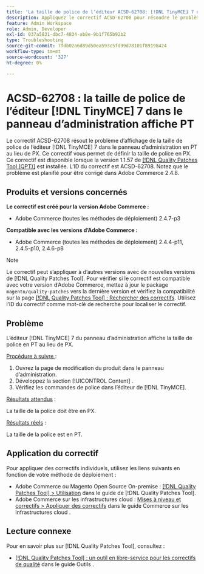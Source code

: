 ```yaml
---
title: 'La taille de police de l’éditeur ACSD-62708: [!DNL TinyMCE] 7 dans le panneau d’administration affiche PT'
description: Appliquez le correctif ACSD-62708 pour résoudre le problème d’Adobe Commerce où la taille de police de l’éditeur  [!DNL TinyMCE] 7 dans l’administration affiche PT et non PX. Désormais, vous pouvez également définir la taille de police en PX au lieu de PT.
feature: Admin Workspace
role: Admin, Developer
exl-id: 037a5831-dbc7-4834-ab8e-9b1f765b92b2
type: Troubleshooting
source-git-commit: 7fdb02a6d89d50ea593c5fd99d78101f89198424
workflow-type: tm+mt
source-wordcount: '327'
ht-degree: 0%

---
```


# ACSD-62708 : la taille de police de l’éditeur [!DNL TinyMCE] 7 dans le panneau d’administration affiche PT

Le correctif ACSD-62708 résout le problème d’affichage de la taille de police de l’éditeur [!DNL TinyMCE] 7 dans le panneau d’administration en PT au lieu de PX. Ce correctif vous permet de définir la taille de police en PX. Ce correctif est disponible lorsque la version 1.1.57 de [[!DNL Quality Patches Tool (QPT)]](/help/tools/quality-patches-tool/quality-patches-tool-to-self-serve-quality-patches.md) est installée. L’ID du correctif est ACSD-62708. Notez que le problème est planifié pour être corrigé dans Adobe Commerce 2.4.8.

## Produits et versions concernés

**Le correctif est créé pour la version Adobe Commerce :**

* Adobe Commerce (toutes les méthodes de déploiement) 2.4.7-p3

**Compatible avec les versions d’Adobe Commerce :**

* Adobe Commerce (toutes les méthodes de déploiement) 2.4.4-p11, 2.4.5-p10, 2.4.6-p8

>[!NOTE]
>
>Le correctif peut s’appliquer à d’autres versions avec de nouvelles versions de [!DNL Quality Patches Tool]. Pour vérifier si le correctif est compatible avec votre version d’Adobe Commerce, mettez à jour le package `magento/quality-patches` vers la dernière version et vérifiez la compatibilité sur la page [[!DNL Quality Patches Tool] : Rechercher des correctifs](https://experienceleague.adobe.com/tools/commerce-quality-patches/index.html). Utilisez l’ID du correctif comme mot-clé de recherche pour localiser le correctif.

## Problème

L’éditeur [!DNL TinyMCE] 7 du panneau d’administration affiche la taille de police en PT au lieu de PX.

<u>Procédure à suivre </u> :

1. Ouvrez la page de modification du produit dans le panneau d’administration.
1. Développez la section [!UICONTROL Content] .
1. Vérifiez les commandes de police dans l’éditeur de [!DNL TinyMCE].

<u>Résultats attendus</u> :

La taille de la police doit être en PX.

<u>Résultats réels</u> :

La taille de la police est en PT.

## Application du correctif

Pour appliquer des correctifs individuels, utilisez les liens suivants en fonction de votre méthode de déploiement :

* Adobe Commerce ou Magento Open Source On-premise : [[!DNL Quality Patches Tool] > Utilisation](/help/tools/quality-patches-tool/usage.md) dans le guide de [!DNL Quality Patches Tool].
* Adobe Commerce sur les infrastructures cloud : [Mises à niveau et correctifs > Appliquer des correctifs](https://experienceleague.adobe.com/docs/commerce-cloud-service/user-guide/develop/upgrade/apply-patches.html) dans le guide Commerce sur les infrastructures cloud .

## Lecture connexe

Pour en savoir plus sur [!DNL Quality Patches Tool], consultez :

* [[!DNL Quality Patches Tool] : un outil en libre-service pour les correctifs de qualité](/help/tools/quality-patches-tool/quality-patches-tool-to-self-serve-quality-patches.md) dans le guide Outils .
